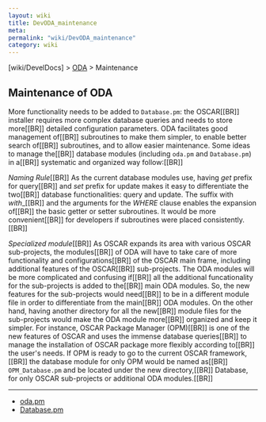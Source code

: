```yaml
---
layout: wiki
title: DevODA_maintenance
meta: 
permalink: "wiki/DevODA_maintenance"
category: wiki
---
```

<!-- Name: DevODA_maintenance -->
<!-- Version: 10 -->
<!-- Author: dikim -->

[wiki/DevelDocs] > [ODA](wiki/DevODA) > Maintenance

## Maintenance of ODA
More functionality needs to be added to `Database.pm`: the OSCAR[[BR]]
installer requires more complex database queries and needs to store more[[BR]]
detailed configuration parameters. ODA facilitates good management of[[BR]]
subroutines to make them simpler, to enable better search of[[BR]]
subroutines, and to allow easier maintenance. Some ideas to manage the[[BR]]
database modules (including `oda.pm` and `Database.pm`) in a[[BR]]
systematic and organized way follow:[[BR]]

 *Naming Rule*[[BR]]
As the current database modules use, having _get_ prefix for query[[BR]]
and _set_ prefix for update makes it easy to differentiate the two[[BR]]
database functionalities: query and update. The suffix with _with__[[BR]]
and the arguments for the _WHERE_ clause enables the expansion of[[BR]]
the basic getter or setter subroutines. It would be more convenient[[BR]]
for developers if subroutines were placed consistently.[[BR]]

 *Specialized module*[[BR]]
As OSCAR expands its area with various OSCAR sub-projects, the modules[[BR]]
of ODA will have to take care of more functionality and configurations[[BR]]
of the OSCAR main frame, including additional features of the OSCAR[[BR]]
sub-projects. The ODA modules will be more complicated and confusing if[[BR]]
all the additional funcationality for the sub-projects is added to the[[BR]]
main ODA modules. So, the new features for the sub-projects would need[[BR]]
to be in a different module file in order to differentiate from the main[[BR]]
ODA modules. On the other hand, having another directory for all the new[[BR]]
module files for the sub-projects would make the ODA module more[[BR]]
organized and keep it simpler. For instance, OSCAR Package Manager (OPM)[[BR]]
is one of the new features of OSCAR  and uses the immense database queries[[BR]]
to manage the installation of OSCAR package more flexibly according to[[BR]]
the user's needs. If OPM is ready to go to the current OSCAR framework,[[BR]]
the database module for only OPM would be named as[[BR]]
`OPM_Database.pm` and be located under the new directory,[[BR]]
Database, for only OSCAR sub-projects or additional ODA modules.[[BR]]

----
 * [oda.pm](wiki/DevODA_oda.pm)
 * [Database.pm](wiki/DevODA_Database.pm)
